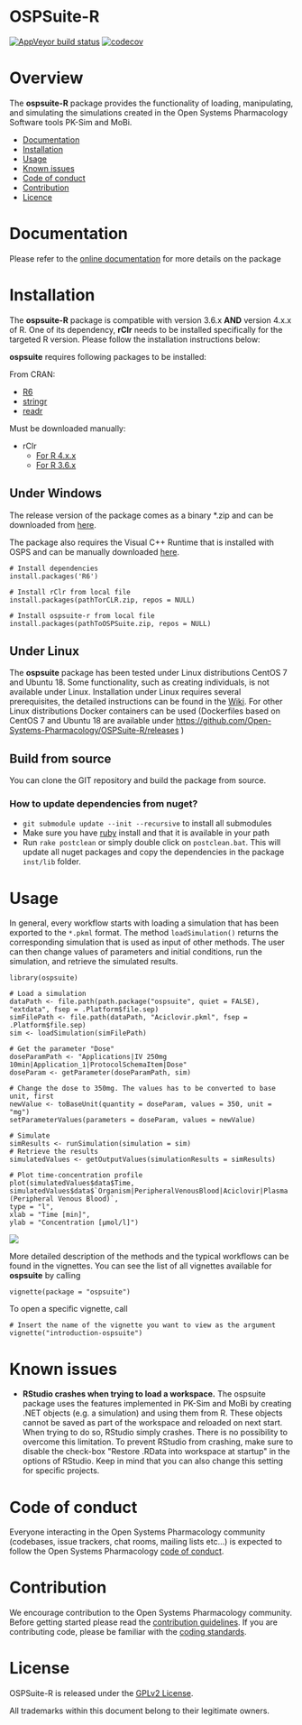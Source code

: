 # OSPSuite-R

  <!-- badges: start -->

[![AppVeyor build status](https://ci.appveyor.com/api/projects/status/github/Open-Systems-Pharmacology/OSPSuite-R?branch=develop&svg=true)](https://ci.appveyor.com/project/open-systems-pharmacology-ci/ospsuite-r)
[![codecov](https://codecov.io/gh/Open-Systems-Pharmacology/OSPSuite-R/branch/develop/graph/badge.svg)](https://codecov.io/gh/Open-Systems-Pharmacology/OSPSuite-R)

  <!-- badges: end -->

# Overview

The **ospsuite-R** package provides the functionality of loading, manipulating, and simulating the simulations created in the Open Systems Pharmacology Software tools PK-Sim and MoBi.

- [Documentation](#documentation)
- [Installation](#installation)
- [Usage](#usage)
- [Known issues](#known-issues)
- [Code of conduct](#code-of-conduct)
- [Contribution](#contribution)
- [Licence](#licence)

# Documentation
Please refer to the [online documentation](https://www.open-systems-pharmacology.org/OSPSuite-R/) for more details on the package 


# Installation

The **ospsuite-R** package is compatible with version 3.6.x **AND** version 4.x.x of R. One of its dependency, **rClr** needs to be installed specifically for the targeted R version. Please follow the installation instructions below:


**ospsuite** requires following packages to be installed:

From CRAN:
- [R6](https://github.com/r-lib/R6)
- [stringr](https://cran.r-project.org/web/packages/stringr/)
- [readr](https://cran.r-project.org/web/packages/readr/index.html)

Must be downloaded manually:
- rClr
  - [For R 4.x.x](https://github.com/Open-Systems-Pharmacology/rClr/releases/download/v0.9.1/rClr_0.9.1.zip)
  - [For R 3.6.x](https://github.com/Open-Systems-Pharmacology/rClr/releases/download/v0.9.1-R3/rClr_0.9.1.zip)



## Under Windows

The release version of the package comes as a binary *.zip and can be downloaded from [here](https://github.com/Open-Systems-Pharmacology/OSPSuite-R/releases).

The package also requires the Visual C++ Runtime that is installed with OSPS and can be manually downloaded [here](https://aka.ms/vs/16/release/vc_redist.x64.exe).

```
# Install dependencies
install.packages('R6')

# Install rClr from local file 
install.packages(pathTorCLR.zip, repos = NULL)

# Install ospsuite-r from local file
install.packages(pathToOSPSuite.zip, repos = NULL)
```

## Under Linux

The **ospsuite** package has been tested under Linux distributions CentOS 7 and Ubuntu 18. Some functionality, such as creating individuals, is not available under Linux. Installation under Linux requires several prerequisites, the detailed instructions can be found in the [Wiki](https://github.com/Open-Systems-Pharmacology/OSPSuite-R/wiki/Setup-ospsuite-R-on-Ubuntu).
For other Linux distributions Docker containers can be used (Dockerfiles based on CentOS 7 and Ubuntu 18 are available under https://github.com/Open-Systems-Pharmacology/OSPSuite-R/releases )

## Build from source

You can clone the GIT repository and build the package from source.

### How to update dependencies from nuget?

- `git submodule update --init --recursive` to install all submodules
- Make sure you have [ruby](https://www.ruby-lang.org/de/downloads/) install and that it is available in your path
- Run `rake postclean` or simply double click on `postclean.bat`. This will update all nuget packages and copy the dependencies in the package `inst/lib` folder.

# Usage

In general, every workflow starts with loading a simulation that has been exported to the `*.pkml` format. The method `loadSimulation()`  returns the corresponding simulation that is used as input of other methods. The user can then change values of parameters and initial conditions, run the simulation, and retrieve the simulated results.

```{r loadSim}
library(ospsuite)

# Load a simulation
dataPath <- file.path(path.package("ospsuite", quiet = FALSE), "extdata", fsep = .Platform$file.sep)
simFilePath <- file.path(dataPath, "Aciclovir.pkml", fsep = .Platform$file.sep)
sim <- loadSimulation(simFilePath)

# Get the parameter "Dose"
doseParamPath <- "Applications|IV 250mg 10min|Application_1|ProtocolSchemaItem|Dose"
doseParam <- getParameter(doseParamPath, sim)

# Change the dose to 350mg. The values has to be converted to base unit, first
newValue <- toBaseUnit(quantity = doseParam, values = 350, unit = "mg")
setParameterValues(parameters = doseParam, values = newValue)

# Simulate
simResults <- runSimulation(simulation = sim)
# Retrieve the results
simulatedValues <- getOutputValues(simulationResults = simResults)

# Plot time-concentration profile
plot(simulatedValues$data$Time, simulatedValues$data$`Organism|PeripheralVenousBlood|Aciclovir|Plasma (Peripheral Venous Blood)`,
type = "l",
xlab = "Time [min]",
ylab = "Concentration [µmol/l]")
```
![](man/figures/README-example-1.png)<!-- -->

More detailed description of the methods and the typical workflows can be found in the vignettes. You can see the list of all vignettes available for **ospsuite** by calling

```
vignette(package = "ospsuite")
```

To open a specific vignette, call

```
# Insert the name of the vignette you want to view as the argument
vignette("introduction-ospsuite")
```

# Known issues

- **RStudio crashes when trying to load a workspace.** The ospsuite package uses the features implemented in PK-Sim and MoBi by creating .NET objects (e.g. a simulation) and using them from R. These objects cannot be saved as part of the workspace and reloaded on next start. When trying to do so, RStudio simply crashes. There is no possibility to overcome this limitation. To prevent RStudio from crashing, make sure to disable the check-box "Restore .RData into workspace at startup" in the options of RStudio. Keep in mind that you can also change this setting for specific projects.

# Code of conduct

Everyone interacting in the Open Systems Pharmacology community (codebases, issue trackers, chat rooms, mailing lists etc...) is expected to follow the Open Systems Pharmacology [code of conduct](https://github.com/Open-Systems-Pharmacology/Suite/blob/master/CODE_OF_CONDUCT.md).

# Contribution

We encourage contribution to the Open Systems Pharmacology community. Before getting started please read the [contribution guidelines](https://github.com/Open-Systems-Pharmacology/Suite/blob/master/CONTRIBUTING.md). If you are contributing code, please be familiar with the [coding standards](https://github.com/Open-Systems-Pharmacology/Suite/blob/master/CODING_STANDARDS_R.md).

# License

OSPSuite-R is released under the [GPLv2 License](LICENSE).

All trademarks within this document belong to their legitimate owners.
